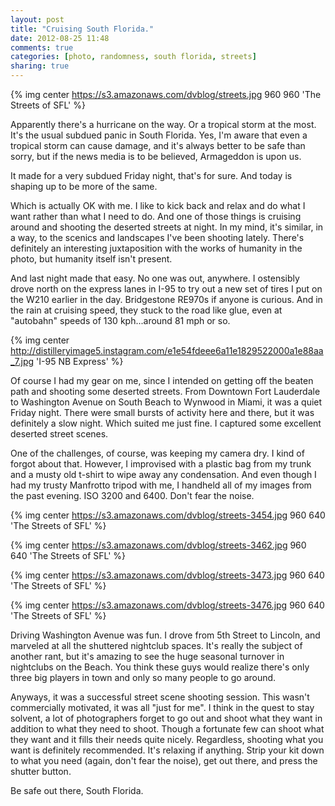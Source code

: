 ```yaml
---
layout: post
title: "Cruising South Florida."
date: 2012-08-25 11:48
comments: true
categories: [photo, randomness, south florida, streets]
sharing: true
---
```

{% img center https://s3.amazonaws.com/dvblog/streets.jpg 960 960 'The Streets of SFL' %}

Apparently there's a hurricane on the way. Or a tropical storm at the most. It's the usual subdued panic in South Florida. Yes, I'm aware that even a tropical storm can cause damage, and it's always better to be safe than sorry, but if the news media is to be believed, Armageddon is upon us. 

It made for a very subdued Friday night, that's for sure. And today is shaping up to be more of the same. 

<!-- more -->

Which is actually OK with me. I like to kick back and relax and do what I want rather than what I need to do. And one of those things is cruising around and shooting the deserted streets at night. In my mind, it's similar, in a way, to the scenics and landscapes I've been shooting lately. There's definitely an interesting juxtaposition with the works of humanity in the photo, but humanity itself isn't present. 

And last night made that easy. No one was out, anywhere. I ostensibly drove north on the express lanes in I-95 to try out a new set of tires I put on the W210 earlier in the day. Bridgestone RE970s if anyone is curious. And in the rain at cruising speed, they stuck to the road like glue, even at "autobahn" speeds of 130 kph...around 81 mph or so. 

{% img center http://distilleryimage5.instagram.com/e1e54fdeee6a11e1829522000a1e88aa_7.jpg 'I-95 NB Express' %}

Of course I had my gear on me, since I intended on getting off the beaten path and shooting some deserted streets. From Downtown Fort Lauderdale to Washington Avenue on South Beach to Wynwood in Miami, it was a quiet Friday night. There were small bursts of activity here and there, but it was definitely a slow night. Which suited me just fine. I captured some excellent deserted street scenes.

One of the challenges, of course, was keeping my camera dry. I kind of forgot about that. However, I improvised with a plastic bag from my trunk and a musty old t-shirt to wipe away any condensation. And even though I had my trusty Manfrotto tripod with me, I handheld all of my images from the past evening. ISO 3200 and 6400. Don't fear the noise. 

{% img center https://s3.amazonaws.com/dvblog/streets-3454.jpg 960 640 'The Streets of SFL' %}

{% img center https://s3.amazonaws.com/dvblog/streets-3462.jpg 960 640 'The Streets of SFL' %}

{% img center https://s3.amazonaws.com/dvblog/streets-3473.jpg 960 640 'The Streets of SFL' %}

{% img center https://s3.amazonaws.com/dvblog/streets-3476.jpg 960 640 'The Streets of SFL' %}

Driving Washington Avenue was fun. I drove from 5th Street to Lincoln, and marveled at all the shuttered nightclub spaces. It's really the subject of another rant, but it's amazing to see the huge seasonal turnover in nightclubs on the Beach. You think these guys would realize there's only three big players in town and only so many people to go around. 

Anyways, it was a successful street scene shooting session. This wasn't commercially motivated, it was all "just for me". I think in the quest to stay solvent, a lot of photographers forget to go out and shoot what they want in addition to what they need to shoot. Though a fortunate few can shoot what they want and it fills their needs quite nicely. Regardless, shooting what you want is definitely recommended. It's relaxing if anything. Strip your kit down to what you need (again, don't fear the noise), get out there, and press the shutter button. 

Be safe out there, South Florida. 

 